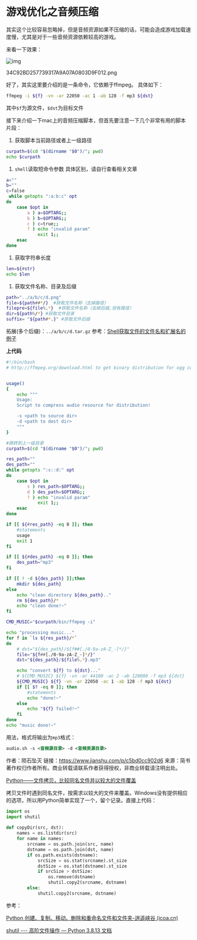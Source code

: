 # 游戏优化之音频压缩



其实这个比较容易忽略掉，但是音频资源如果不压缩的话，可能会造成游戏加载速度慢，尤其是对于一些音频资源依赖较高的游戏。

来看一下效果：



![img](https:////upload-images.jianshu.io/upload_images/8852308-f050b8f8ce7b9178.png?imageMogr2/auto-orient/strip|imageView2/2/w/567/format/webp)

34C92BD257739317A9A07A0803D9F012.png

好了，其实这里要介绍的是一条命令，它依赖于ffmpeg。
 具体如下：



```bash
ffmpeg -i ${f} -vn -ar 22050 -ac 1 -ab 128 -f mp3 ${dst}
```

其中`$f`为源文件，`$dst`为目标文件

接下来介绍一下mac上的音频压缩脚本，但首先要注意一下几个非常有用的脚本片段：

1. 获取脚本当前路径或者上一级路径



```bash
curpath=$(cd "$(dirname "$0")/"; pwd) 
echo $curpath
```

1. `shell`读取短命令参数
    具体区别，请自行查看相关文章



```bash
a=""
b=""
c=false
 while getopts ":a:b:c" opt
do
    case $opt in 
        a ) a=$OPTARG;;
        b ) b=$OPTARG;;
        c ) c=true;;
        ? ) echo "invalid param"
            exit 1;;
    esac
done
```

1. 获取字符串长度



```bash
len=${#str}
echo $len
```

1. 获取文件名称、目录及后缀



```bash
path="../a/b/c/d.png"
file=${path##*/}  #获取文件名称（去掉路径）
filepre=${file%.*}  #获取文件名称（去掉后缀,但有路径）
dir=${path%/*} #获取文件目录
suffix= "${path#*.}" #获取文件后缀
```

拓展(多个后缀)：`../a/b/c/d.tar.gz`
 参考：[Shell获取文件的文件名和扩展名的例子](https://www.jb51.net/article/51592.htm)

**上代码**



```bash
#!/bin/bash
# http://ffmpeg.org/download.html to get binary distribution for ogg codex


usage()
{
    echo """
    Usage:
    Script to compress audio resource for distribution!

    -s <path to source dir>
    -d <path to dest dir>
    """
}

#跳转到上一级目录
curpath=$(cd "$(dirname "$0")/"; pwd) 

res_path=""
des_path=""
while getopts ":s::d:" opt
do
    case $opt in 
        s ) res_path=$OPTARG;;
        d ) des_path=$OPTARG;;
        ? ) echo "invalid param"
            exit 1;;
    esac
done

if [[ ${#res_path} -eq 0 ]]; then
    #statements
    usage
    exit 1
fi

if [[ ${#des_path} -eq 0 ]]; then
    des_path="mp3"
fi

if [[ ! -d ${des_path} ]];then
    mkdir ${des_path}
else
    echo "clean directory ${des_path}.."
    rm ${des_path}/*
    echo "clean done!~"
fi

CMD_MUSIC="$curpath/bin/ffmpeg -i"

echo "processing music..."
for f in `ls ${res_path}/*` 
do
    # dst="${des_path}/${f##[./0-9a-zA-Z_-]*/}"
    file="${f##[./0-9a-zA-Z_-]*/}"
    dst="${des_path}/${file%.*}.mp3"

    echo "convert ${f} to ${dst}..."
    # ${CMD_MUSIC} ${f} -vn -ar 44100 -ac 2 -ab 128000 -f mp3 ${dst}
    ${CMD_MUSIC} ${f} -vn -ar 22050 -ac 1 -ab 128 -f mp3 ${dst}
    if [[ $? -eq 0 ]]; then
        #statements
        echo "done!~"
    else
        echo "${f} failed!~"
    fi
done
echo "music done!~"
```

用法，格式将输出为`mp3`格式：



```xml
audio.sh -s <音频源目录> -d <音频资源目录>
```



作者：陨石坠灭
链接：https://www.jianshu.com/p/c5bd0cc902d6
来源：简书
著作权归作者所有。商业转载请联系作者获得授权，非商业转载请注明出处。



[Python——文件拷贝，比较同名文件并以较大的文件覆盖](https://blog.csdn.net/xxilong/article/details/124011199)

拷贝文件时遇到同名文件，按需求以较大的文件来覆盖。Windows没有提供相应的选项，所以用Python简单实现了一个，留个记录。直接上代码：

```python
import os
import shutil
 
def copyDir(src, dst):
    names = os.listdir(src)
    for name in names:
        srcname = os.path.join(src, name)
        dstname = os.path.join(dst, name)
        if os.path.exists(dstname):
            srcSize = os.stat(srcname).st_size
            dstSize = os.stat(dstname).st_size
            if srcSize > dstSize:
                os.remove(dstname)
                shutil.copy2(srcname, dstname)
        else:
            shutil.copy2(srcname, dstname)
```

参考：

[Python 创建、复制、移动、删除和重命名文件和文件夹-逍遥峡谷 (icoa.cn)](https://www.icoa.cn/a/882.html)

[shutil --- 高阶文件操作 — Python 3.8.13 文档](https://docs.python.org/zh-cn/3.8/library/shutil.html#shutil-platform-dependent-efficient-copy-operations)